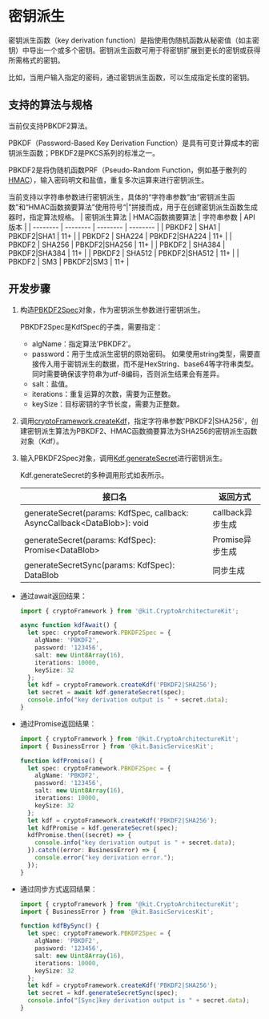 # 密钥派生


密钥派生函数（key derivation function）是指使用伪随机函数从秘密值（如主密钥）中导出一个或多个密钥。密钥派生函数可用于将密钥扩展到更长的密钥或获得所需格式的密钥。


比如，当用户输入指定的密码，通过密钥派生函数，可以生成指定长度的密钥。


## 支持的算法与规格

当前仅支持PBKDF2算法。

PBKDF（Password-Based Key Derivation Function）是具有可变计算成本的密钥派生函数；PBKDF2是PKCS系列的标准之一。

PBKDF2是将伪随机函数PRF（Pseudo-Random Function，例如基于散列的[HMAC](crypto-compute-mac.md)），输入密码明文和盐值，重复多次运算来进行密钥派生。

当前支持以字符串参数进行密钥派生，具体的“字符串参数”由“密钥派生函数”和“HMAC函数摘要算法”使用符号“|”拼接而成，用于在创建密钥派生函数生成器时，指定算法规格。
| 密钥派生算法 | HMAC函数摘要算法 | 字符串参数 | API版本 | 
| -------- | -------- | -------- | -------- |
| PBKDF2 | SHA1 | PBKDF2\|SHA1 | 11+ | 
| PBKDF2 | SHA224 | PBKDF2\|SHA224 | 11+ | 
| PBKDF2 | SHA256 | PBKDF2\|SHA256 | 11+ | 
| PBKDF2 | SHA384 | PBKDF2\|SHA384 | 11+ | 
| PBKDF2 | SHA512 | PBKDF2\|SHA512 | 11+ | 
| PBKDF2 | SM3 | PBKDF2\|SM3 | 11+ | 


## 开发步骤

1. 构造[PBKDF2Spec](../../reference/apis-crypto-architecture-kit/js-apis-cryptoFramework.md#pbkdf2spec11)对象，作为密钥派生参数进行密钥派生。
   
   PBKDF2Spec是KdfSpec的子类，需要指定：

   - algName：指定算法'PBKDF2'。
   - password：用于生成派生密钥的原始密码。
      如果使用string类型，需要直接传入用于密钥派生的数据，而不是HexString、base64等字符串类型。同时需要确保该字符串为utf-8编码，否则派生结果会有差异。
   - salt：盐值。
   - iterations：重复运算的次数，需要为正整数。
   - keySize：目标密钥的字节长度，需要为正整数。

2. 调用[cryptoFramework.createKdf](../../reference/apis-crypto-architecture-kit/js-apis-cryptoFramework.md#cryptoframeworkcreatekdf11)，指定字符串参数'PBKDF2|SHA256'，创建密钥派生算法为PBKDF2、HMAC函数摘要算法为SHA256的密钥派生函数对象（Kdf）。

3. 输入PBKDF2Spec对象，调用[Kdf.generateSecret](../../reference/apis-crypto-architecture-kit/js-apis-cryptoFramework.md#generatesecret-2)进行密钥派生。
   
   Kdf.generateSecret的多种调用形式如表所示。
   
   | 接口名 | 返回方式 | 
   | -------- | -------- |
   | generateSecret(params: KdfSpec, callback: AsyncCallback&lt;DataBlob&gt;): void | callback异步生成 | 
   | generateSecret(params: KdfSpec): Promise&lt;DataBlob&gt; | Promise异步生成 | 
   | generateSecretSync(params: KdfSpec): DataBlob | 同步生成 | 

- 通过await返回结果：

  ```ts
  import { cryptoFramework } from '@kit.CryptoArchitectureKit';
  
  async function kdfAwait() {
    let spec: cryptoFramework.PBKDF2Spec = {
      algName: 'PBKDF2',
      password: '123456',
      salt: new Uint8Array(16),
      iterations: 10000,
      keySize: 32
    };
    let kdf = cryptoFramework.createKdf('PBKDF2|SHA256');
    let secret = await kdf.generateSecret(spec);
    console.info("key derivation output is " + secret.data);
  }
  ```

- 通过Promise返回结果：

  ```ts
  import { cryptoFramework } from '@kit.CryptoArchitectureKit';
  import { BusinessError } from '@kit.BasicServicesKit';
  
  function kdfPromise() {
    let spec: cryptoFramework.PBKDF2Spec = {
      algName: 'PBKDF2',
      password: '123456',
      salt: new Uint8Array(16),
      iterations: 10000,
      keySize: 32
    };
    let kdf = cryptoFramework.createKdf('PBKDF2|SHA256');
    let kdfPromise = kdf.generateSecret(spec);
    kdfPromise.then((secret) => {
      console.info("key derivation output is " + secret.data);
    }).catch((error: BusinessError) => {
      console.error("key derivation error.");
    });
  }
  ```

- 通过同步方式返回结果：

  ```ts
  import { cryptoFramework } from '@kit.CryptoArchitectureKit';
  import { BusinessError } from '@kit.BasicServicesKit';
  
  function kdfBySync() {
    let spec: cryptoFramework.PBKDF2Spec = {
      algName: 'PBKDF2',
      password: '123456',
      salt: new Uint8Array(16),
      iterations: 10000,
      keySize: 32
    };
    let kdf = cryptoFramework.createKdf('PBKDF2|SHA256');
    let secret = kdf.generateSecretSync(spec);
    console.info("[Sync]key derivation output is " + secret.data);
  }
  ```
